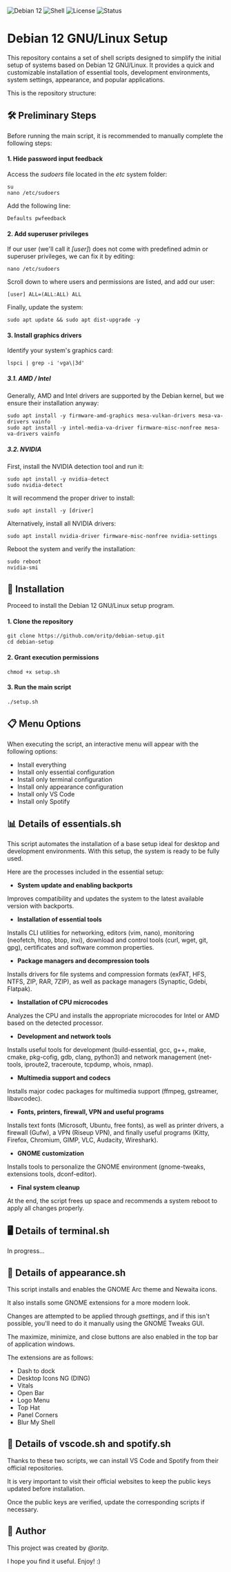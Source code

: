 ![Debian 12](https://img.shields.io/badge/Platform-Debian%2012-blue?logo=debian)
![Shell](https://img.shields.io/badge/Language-Shell-orange?logo=gnubash)
![License](https://img.shields.io/badge/License-MIT%20License-lightgrey)
![Status](https://img.shields.io/badge/Status-In%20Progress-yellow)

# Debian 12 GNU/Linux Setup

This repository contains a set of shell scripts designed to simplify the initial setup of systems based on Debian 12 GNU/Linux. It provides a quick and customizable installation of essential tools, development environments, system settings, appearance, and popular applications.

This is the repository structure:


## 🛠️ Preliminary Steps

Before running the main script, it is recommended to manually complete the following steps:

#### 1. Hide password input feedback

Access the _sudoers_ file located in the _etc_ system folder:

    su
    nano /etc/sudoers

Add the following line:

    Defaults pwfeedback

#### 2. Add superuser privileges

If our user (we'll call it _[user]_) does not come with predefined admin or superuser privileges, we can fix it by editing:

    nano /etc/sudoers

Scroll down to where users and permissions are listed, and add our user:

    [user] ALL=(ALL:ALL) ALL

Finally, update the system:

    sudo apt update && sudo apt dist-upgrade -y

#### 3. Install graphics drivers

Identify your system's graphics card:

    lspci | grep -i 'vga\|3d'

##### 3.1. AMD / Intel

Generally, AMD and Intel drivers are supported by the Debian kernel, but we ensure their installation anyway:

    sudo apt install -y firmware-amd-graphics mesa-vulkan-drivers mesa-va-drivers vainfo
    sudo apt install -y intel-media-va-driver firmware-misc-nonfree mesa-va-drivers vainfo

##### 3.2. NVIDIA

First, install the NVIDIA detection tool and run it:

    sudo apt install -y nvidia-detect
    sudo nvidia-detect

It will recommend the proper driver to install:

    sudo apt install -y [driver]

Alternatively, install all NVIDIA drivers:

    sudo apt install nvidia-driver firmware-misc-nonfree nvidia-settings

Reboot the system and verify the installation:

    sudo reboot
    nvidia-smi


## 🚀 Installation

Proceed to install the Debian 12 GNU/Linux setup program.

#### 1. Clone the repository

    git clone https://github.com/oritp/debian-setup.git
    cd debian-setup

#### 2. Grant execution permissions

    chmod +x setup.sh

#### 3. Run the main script

    ./setup.sh


## 📋 Menu Options

When executing the script, an interactive menu will appear with the following options:

- Install everything
-  Install only essential configuration
-  Install only terminal configuration
-  Install only appearance configuration
-  Install only VS Code
-  Install only Spotify


## 📊 Details of essentials.sh

This script automates the installation of a base setup ideal for desktop and development environments. With this setup, the system is ready to be fully used.

Here are the processes included in the essential setup:

- **System update and enabling backports**

Improves compatibility and updates the system to the latest available version with backports.

- **Installation of essential tools**

Installs CLI utilities for networking, editors (vim, nano), monitoring (neofetch, htop, btop, inxi), download and control tools (curl, wget, git, gpg), certificates and software common properties.

- **Package managers and decompression tools**

Installs drivers for file systems and compression formats (exFAT, HFS, NTFS, ZIP, RAR, 7ZIP), as well as package managers (Synaptic, Gdebi, Flatpak).

- **Installation of CPU microcodes**

Analyzes the CPU and installs the appropriate microcodes for Intel or AMD based on the detected processor.

- **Development and network tools**

Installs useful tools for development (build-essential, gcc, g++, make, cmake, pkg-cofig, gdb, clang, python3) and network management (net-tools, iproute2, traceroute, tcpdump, whois, nmap).

- **Multimedia support and codecs**

Installs major codec packages for multimedia support (ffmpeg, gstreamer, libavcodec).

- **Fonts, printers, firewall, VPN and useful programs**

Installs text fonts (Microsoft, Ubuntu, free fonts), as well as printer drivers, a firewall (Gufw), a VPN (Riseup VPN), and finally useful programs (Kitty, Firefox, Chromium, GIMP, VLC, Audacity, Wireshark).

- **GNOME customization**

Installs tools to personalize the GNOME environment (gnome-tweaks, extensions tools, dconf-editor).

- **Final system cleanup**

At the end, the script frees up space and recommends a system reboot to apply all changes properly.


## 🖥️ Details of terminal.sh

In progress...


## 🎨 Details of appearance.sh

This script installs and enables the GNOME Arc theme and Newaita icons.

It also installs some GNOME extensions for a more modern look.

Changes are attempted to be applied through _gsettings_, and if this isn't possible, you'll need to do it manually using the GNOME Tweaks GUI.

The maximize, minimize, and close buttons are also enabled in the top bar of application windows.

The extensions are as follows:

- Dash to dock
- Desktop Icons NG (DING)
- Vitals
- Open Bar
- Logo Menu
- Top Hat
- Panel Corners
- Blur My Shell


## 🎵 Details of vscode.sh and spotify.sh

Thanks to these two scripts, we can install VS Code and Spotify from their official repositories.

It is very important to visit their official websites to keep the public keys updated before installation.

Once the public keys are verified, update the corresponding scripts if necessary.


## 👦 Author

This project was created by _@oritp_.

I hope you find it useful. Enjoy! :)
